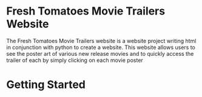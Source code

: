# Fresh Tomatoes Movie Trailers Website

The Fresh Tomatoes Movie Trailers website is a website project writing html in conjunction with python to create a website. This website allows users to see the poster art of various new release movies and to quickly access the trailer of each by simply clicking on each movie poster


# Getting Started

